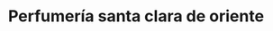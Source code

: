 ---
title: "Perfumería santa clara de oriente"
url: /puerto-la-cruz/perfumeria-santa-clara-de-oriente/
shop: Parfümerie
---